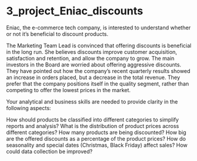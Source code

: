 # 3_project_Eniac_discounts
Eniac, the e-commerce tech company, is interested to understand whether or not it’s beneficial to discount products.

The Marketing Team Lead is convinced that offering discounts is beneficial in the long run. She believes discounts improve customer acquisition, satisfaction and retention, and allow the company to grow.
The main investors in the Board are worried about offering aggressive discounts. They have pointed out how the company’s recent quarterly results showed an increase in orders placed, but a decrease in the total revenue. They prefer that the company positions itself in the quality segment, rather than competing to offer the lowest prices in the market.


Your analytical and business skills are needed to provide clarity in the following aspects:

  How should products be classified into different categories to simplify reports and analysis?
  What is the distribution of product prices across different categories?
  How many products are being discounted?
  How big are the offered discounts as a percentage of the product prices?
  How do seasonality and special dates (Christmas, Black Friday) affect sales?
  How could data collection be improved?
